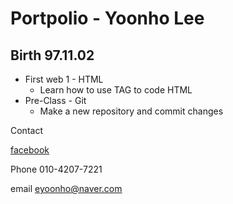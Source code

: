 Portpolio - Yoonho Lee
====================
Birth 97.11.02
--------------
* First web 1 - HTML 
  * Learn how to use TAG to code HTML
* Pre-Class - Git
  * Make a new repository and commit changes

Contact 
    
[facebook](https://www.facebook.com/profile.php?id=100003198673519)

Phone 010-4207-7221
   
email eyoonho@naver.com
